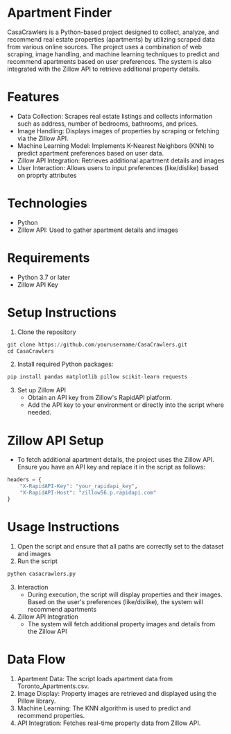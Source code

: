 # Apartment Finder
CasaCrawlers is a Python-based project designed to collect, analyze, and recommend real estate properties (apartments) by utilizing scraped data from various online sources. The project uses a combination of web scraping, image handling, and machine learning techniques to predict and recommend apartments based on user preferences. The system is also integrated with the Zillow API to retrieve additional property details.

# Features
- Data Collection: Scrapes real estate listings and collects information such as address, number of bedrooms, bathrooms, and prices.
- Image Handling: Displays images of properties by scraping or fetching via the Zillow API.
- Machine Learning Model: Implements K-Nearest Neighbors (KNN) to predict apartment preferences based on user data.
- Zillow API Integration: Retrieves additional apartment details and images
- User Interaction: Allows users to input preferences (like/dislike) based on proprty attributes

# Technologies
- Python
- Zillow API: Used to gather apartment details and images

# Requirements
- Python 3.7 or later
- Zillow API Key

# Setup Instructions
1. Clone the repository
```python
git clone https://github.com/yourusername/CasaCrawlers.git
cd CasaCrawlers
```
2. Install required Python packages:
```python
pip install pandas matplotlib pillow scikit-learn requests
```
3. Set up Zillow API
   - Obtain an API key from Zillow's RapidAPI platform.
   - Add the API key to your environment or directly into the script where needed.
   
# Zillow API Setup
- To fetch additional apartment details, the project uses the Zillow API. Ensure you have an API key and replace it in the script as follows:
```python
headers = {
    "X-RapidAPI-Key": "your_rapidapi_key",
    "X-RapidAPI-Host": "zillow56.p.rapidapi.com"
}
```
# Usage Instructions
1. Open the script and ensure that all paths are correctly set to the dataset and images
2. Run the script
```python
python casacrawlers.py
```
3. Interaction
   - During execution, the script will display properties and their images. Based on the user's preferences (like/dislike), the system will recommend apartments
4. Zillow API Integration
   - The system will fetch additional property images and details from the Zillow API

# Data Flow
1. Apartment Data: The script loads apartment data from Toronto_Apartments.csv.
2. Image Display: Property images are retrieved and displayed using the Pillow library.
3. Machine Learning: The KNN algorithm is used to predict and recommend properties.
4. API Integration: Fetches real-time property data from Zillow API.
